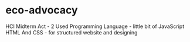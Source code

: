 # eco-advocacy
HCI Midterm Act - 2 
Used Programming Language - little bit of JavaScript
HTML And CSS - for structured website and designing
